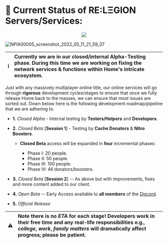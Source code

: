 # 📣 Current Status of RE:LΞGION Servers/Services:

<p align="center">
  <a href="https://discord.gg/ErQ5WJkjtJ"><img src="https://img.shields.io/badge/Testing%20Period-Closed%20Alpha%20Phase%20II-orange"></a>
    
![NPIA00005_screenshot_2022_05_11_21_59_37](https://cdn.discordapp.com/attachments/968799865154986030/1038871254159077446/mp_screenshot_2-970x570.png)
  
 ℹ️ | Currently we are in our closed/internal **Alpha-Testing phase**. During this time we are working on fixing the network services & functions within Home's intricate ecosystem.
:---: | :---  


    
Just with any massively multiplayer online title, our online services will go through **rigorous** development cycles/stages to ensure that once we fully release Home back to the masses, we can ensure that *most* issues are sorted out. Down below here is the following development roadmap/pipeline that we are adhering to.
    
- **1.** *Closed Alpha* - Internal testing by **Testers/Helpers** and **Developers**.
    
- **2.** *Closed Beta* [**Session 1**] - Testing by **Cache Donators** & **Nitro Boosters**.
    
    - **Closed Beta** access will be expanded in **four** incremental phases:
    
       - Phase I: 20 people.
       - Phase II: 50 people.
       - Phase III: 100 people.
       - Phase IV: All donators/boosters.
    
- **3.** *Closed Beta* [**Session 2**] -- As above but with improvements, fixes and more content added to our client.
- **4.** *Open Beta* -- Early Access available to **all members** of the [Discord](https://discord.com/invite/cxTqf6hS7P).
- **5.** *Official Release*  
    
⚠️ | Note there is no *ETA* for each stage! Developers work in their **free time** and any real-life responsibilities e.g., *college*, *work*, *family matters* will dramatically affect progress; please be patient.
:---: | :---   
